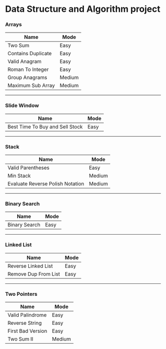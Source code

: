 # Data Structure and Algorithm project

### Arrays
| Name               | Mode   |
|--------------------|--------|
| Two Sum            | Easy   |
| Contains Duplicate | Easy   |
| Valid Anagram      | Easy   |
| Roman To Integer   | Easy   |
| Group Anagrams     | Medium |
| Maximum Sub Array  | Medium |
 
___

### Slide Window
| Name | Mode   |
|------|--------|
|  Best Time To Buy and Sell Stock | Easy |

___

### Stack
| Name                             | Mode   |
|----------------------------------|--------|
| Valid Parentheses                | Easy |
| Min Stack                        | Medium |
| Evaluate Reverse Polish Notation | Medium |

___

### Binary Search
| Name          | Mode   |
|---------------|--------|
| Binary Search | Easy |


___

### Linked List
| Name                 | Mode   |
|----------------------|--------|
| Reverse Linked List  | Easy |
| Remove Dup From List | Easy |


---
### Two Pointers
| Name              | Mode   |
|-------------------|--------|
| Valid Palindrome  | Easy   |
| Reverse String    | Easy   |
| First Bad Version | Easy   |
| Two Sum II        | Medium |